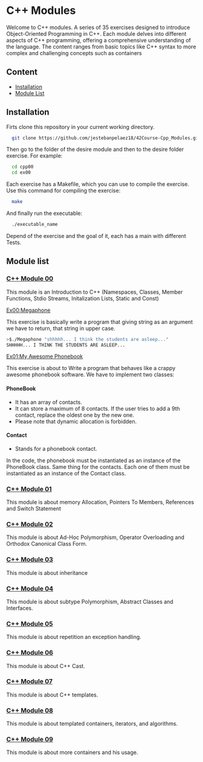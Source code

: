 # C++ Modules

Welcome to C++ modules. A series of 35 exercises designed to introduce Object-Oriented Programming in C++. Each module delves into different aspects of C++ programming, offering a comprehensive understanding of the language. The content ranges from basic topics like C++ syntax to more complex and challenging concepts such as containers

## Content

- [Installation](#installation)
- [Module List](#modulelist)

## Installation 

Firts clone this repository in your current working directory.
```bash
  git clone https://github.com/jestebanpelaez18/42Course-Cpp_Modules.git
```

Then go to the folder of the desire module and then to the desire folder exercise. For example:

```bash
  cd cpp00
  cd ex00
```

Each exercise has a Makefile, which you can use to compile the exercise. Use this command for compiling the exercise:

```bash
  make
```
And finally run the executable:

```bash
  ./executable_name
```

Depend of the exercise and the goal of it, each has a main with different Tests. 


## Module list

### [C++ Module 00](https://github.com/jestebanpelaez18/42Course-Cpp_Modules/tree/47799c8d2772011bba47aa1ce209a37d9804f5f9/cpp0)

This module is an Introduction to C++ (Namespaces, Classes, Member Functions, Stdio Streams, Initalization Lists, Static and Const)

[Ex00:Megaphone](https://github.com/jestebanpelaez18/42Course-Cpp_Modules/tree/47799c8d2772011bba47aa1ce209a37d9804f5f9/cpp0/ex00)

This exercise is basically write a program that giving string as an argument we have to return, that string in upper case.

```bash
>$./Megaphone "shhhhh... I think the students are asleep..."
SHHHHH... I THINK THE STUDENTS ARE ASLEEP...
```

[Ex01:My Awesome Phonebook](https://github.com/jestebanpelaez18/42Course-Cpp_Modules/tree/47799c8d2772011bba47aa1ce209a37d9804f5f9/cpp0/ex01)

This exercise is about to Write a program that behaves like a crappy awesome phonebook software.
We have to implement two classes:

#### PhoneBook
- It has an array of contacts.
- It can store a maximum of 8 contacts. If the user tries to add a 9th contact, replace the oldest one by the new one.
- Please note that dynamic allocation is forbidden.

#### Contact
- Stands for a phonebook contact.

In the code, the phonebook must be instantiated as an instance of the PhoneBook class. Same thing for the contacts. Each one of them must be instantiated as an instance of the Contact class.

### [C++ Module 01](https://github.com/jestebanpelaez18/42Course-Cpp_Modules/tree/6cbc3fd014e42868d3c8da0d38fcf6bc60a5322b/cpp1)

This module is about memory Allocation, Pointers To Members, References and Switch Statement

### [C++ Module 02](https://github.com/jestebanpelaez18/42Course-Cpp_Modules/tree/6cbc3fd014e42868d3c8da0d38fcf6bc60a5322b/cpp2)

This module is about Ad-Hoc Polymorphism, Operator Overloading and Orthodox Canonical Class Form. 

### [C++ Module 03](https://github.com/jestebanpelaez18/42Course-Cpp_Modules/tree/6cbc3fd014e42868d3c8da0d38fcf6bc60a5322b/cpp3)

This module is about inheritance

### [C++ Module 04](https://github.com/jestebanpelaez18/42Course-Cpp_Modules/tree/6cbc3fd014e42868d3c8da0d38fcf6bc60a5322b/cpp4)

This module is about subtype Polymorphism, Abstract Classes and Interfaces.

### [C++ Module 05](https://github.com/jestebanpelaez18/42Course-Cpp_Modules/tree/6cbc3fd014e42868d3c8da0d38fcf6bc60a5322b/cpp4)

This module is about repetition an exception handling. 

### [C++ Module 06](https://github.com/jestebanpelaez18/42Course-Cpp_Modules/tree/6cbc3fd014e42868d3c8da0d38fcf6bc60a5322b/cpp6)

This module is about C++ Cast.

### [C++ Module 07](https://github.com/jestebanpelaez18/42Course-Cpp_Modules/tree/6cbc3fd014e42868d3c8da0d38fcf6bc60a5322b/cpp7)

This module is about C++ templates.

### [C++ Module 08](https://github.com/jestebanpelaez18/42Course-Cpp_Modules/tree/6cbc3fd014e42868d3c8da0d38fcf6bc60a5322b/cpp8)

This module is about templated containers, iterators, and algorithms.

### [C++ Module 09](https://github.com/jestebanpelaez18/42Course-Cpp_Modules/tree/6cbc3fd014e42868d3c8da0d38fcf6bc60a5322b/cpp9)

This module is about more containers and his usage.
